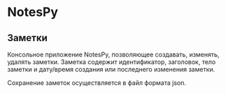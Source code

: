 # NotesPy

## Заметки

Консольное приложение NotesPy, позволяющее создавать, изменять, удалять заметки. Заметка содержит идентификатор, заголовок, тело заметки и дату/время создания или последнего изменения заметки.

Сохранение заметок осуществляется в файл формата json.
